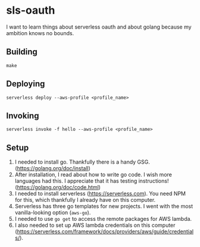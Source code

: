 # sls-oauth
I want to learn things about serverless oauth and about golang because my ambition knows no bounds.

## Building

```
make
```

## Deploying

```
serverless deploy --aws-profile <profile_name>
```

## Invoking

```
serverless invoke -f hello --aws-profile <profile_name>
```

## Setup

1. I needed to install go. Thankfully there is a handy GSG. (https://golang.org/doc/install)
1. After installation, I read about how to write go code. I wish more languages had this. I appreciate that it has testing instructions! (https://golang.org/doc/code.html)
1. I needed to install serverless (https://serverless.com). You need NPM for this, which thankfully I already have on this computer.
1. Serverless has three go templates for new projects. I went with the most vanilla-looking option (`aws-go`).
1. I needed to use `go get` to access the remote packages for AWS lambda.
1. I also needed to set up AWS lambda credentials on this computer (https://serverless.com/framework/docs/providers/aws/guide/credentials/).
